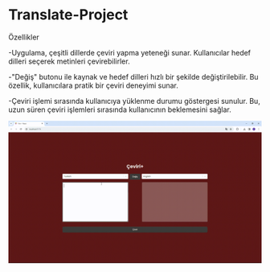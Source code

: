 <h1>Translate-Project</h1>

Özellikler

-Uygulama, çeşitli dillerde çeviri yapma yeteneği sunar. Kullanıcılar  hedef dilleri seçerek metinleri çevirebilirler.

-"Değiş" butonu ile kaynak ve hedef dilleri hızlı bir şekilde değiştirilebilir. Bu özellik, kullanıcılara pratik bir çeviri deneyimi sunar.

-Çeviri işlemi sırasında kullanıcıya yüklenme durumu göstergesi sunulur. Bu, uzun süren çeviri işlemleri sırasında kullanıcının beklemesini sağlar.

<img src="translate.gif"/>

